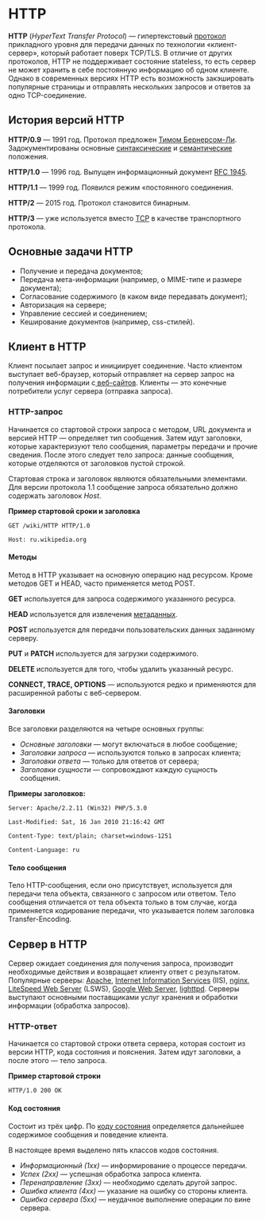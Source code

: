 ﻿# HTTP**HTTP** (_HyperText Transfer Protocol_) — гипертекстовый [протокол](https://ru.wikipedia.org/wiki/%D0%A1%D0%B5%D1%82%D0%B5%D0%B2%D0%BE%D0%B9_%D0%BF%D1%80%D0%BE%D1%82%D0%BE%D0%BA%D0%BE%D0%BB) прикладного уровня для передачи данных по технологии «клиент-сервер», который работает поверх TCP/TLS. В отличие от других протоколов, HTTP не поддерживает состояние stateless, то есть сервер не может хранить в себе постоянную информацию об одном клиенте. Однако в современных версиях HTTP есть возможность закэшировать популярные страницы и отправлять нескольких запросов и ответов за одно TCP-соединение.## История версий HTTP**HTTP/0.9** — 1991 год. Протокол предложен [Тимом Бернерсом-Ли](https://ru.wikipedia.org/wiki/%D0%91%D0%B5%D1%80%D0%BD%D0%B5%D1%80%D1%81-%D0%9B%D0%B8,_%D0%A2%D0%B8%D0%BC). Задокументированы основные [синтаксические](https://ru.wikipedia.org/wiki/%D0%A1%D0%B8%D0%BD%D1%82%D0%B0%D0%BA%D1%81%D0%B8%D1%81) и [семантические](https://ru.wikipedia.org/wiki/%D0%A1%D0%B5%D0%BC%D0%B0%D0%BD%D1%82%D0%B8%D0%BA%D0%B0) положения.**HTTP/1.0** —  1996 год. Выпущен информационный документ [RFC 1945](https://tools.ietf.org/html/rfc1945).**HTTP/1.1** — 1999 год. Появился режим «постоянного соединения.**HTTP/2** — 2015 год.  Протокол становится бинарным.**HTTP/3** — уже используется вместо [TCP](https://ru.wikipedia.org/wiki/Transmission_Control_Protocol) в качестве транспортного протокола.## Основные задачи HTTP* Получение и передача документов;* Передача мета-информации (например, о MIME-типе и размере документа);* Согласование содержимого (в каком виде передавать документ);* Авторизация на сервере;* Управление сессией и соединением;* Кеширование документов (например, css-стилей).## Клиент в HTTPКлиент посылает запрос и инициирует соединение. Часто клиентом выступает веб-браузер, который отправляет на сервер запрос на получения информации с[ веб-сайтов](https://ru.wikipedia.org/wiki/%D0%92%D0%B5%D0%B1-%D1%81%D0%B0%D0%B9%D1%82). Клиенты — это конечные потребители услуг сервера (отправка запроса).### HTTP-запросНачинается со стартовой строки запроса с методом, URL документа и версией HTTP — определяет тип сообщения. Затем идут заголовки, которые характеризуют тело сообщения, параметры передачи и прочие сведения. После этого следует тело запроса: данные сообщения, которые отделяются от заголовков пустой строкой.Стартовая строка и заголовок являются обязательными элементами.  Для версии протокола 1.1 сообщение запроса обязательно должно содержать заголовок _Host_.**Пример стартовой сроки и заголовка**`GET /wiki/HTTP HTTP/1.0``Host: ru.wikipedia.org`#### МетодыМетод в HTTP указывает на основную операцию над ресурсом. Кроме методов GET и HEAD, часто применяется метод POST.**GET** используется для запроса содержимого указанного ресурса.**HEAD** используется для извлечения [метаданных](https://ru.wikipedia.org/wiki/%D0%9C%D0%B5%D1%82%D0%B0%D0%B4%D0%B0%D0%BD%D0%BD%D1%8B%D0%B5).**POST** используется для передачи пользовательских данных заданному серверу.**PUT** и **PATCH** используется для загрузки содержимого.**DELETE** используется для того, чтобы удалить указанный ресурс.**CONNECT, TRACE, OPTIONS** — используются редко и применяются для расширенной работы с веб-сервером.#### ЗаголовкиВсе заголовки разделяются на четыре основных группы:* _Основные заголовки_   — могут включаться в любое сообщение;* _Заголовки запроса_   — используются только в запросах клиента;* _Заголовки ответа_  — только для ответов от сервера;* _Заголовки сущности_ — сопровождают каждую сущность сообщения.**Примеры заголовков:**`Server: Apache/2.2.11 (Win32) PHP/5.3.0``Last-Modified: Sat, 16 Jan 2010 21:16:42 GMT``Content-Type: text/plain; charset=windows-1251``Content-Language: ru`#### Тело сообщенияТело HTTP-сообщения, если оно присутствует, используется для передачи тела объекта, связанного с запросом или ответом. Тело сообщения отличается от тела объекта только в том случае, когда применяется кодирование передачи, что указывается полем заголовка Transfer-Encoding.## Сервер в HTTPСервер ожидает соединения для получения запроса, производит необходимые действия и возвращает клиенту ответ с результатом. Популярные серверы: [Apache](https://ru.wikipedia.org/wiki/Apache_HTTP_Server), [Internet Information Services](https://ru.wikipedia.org/wiki/Internet_Information_Services) (IIS), [nginx](https://ru.wikipedia.org/wiki/Nginx), [ LiteSpeed Web Server](https://ru.wikipedia.org/w/index.php?title=LiteSpeed_Web_Server&action=edit&redlink=1) (LSWS), [Google Web Server](https://ru.wikipedia.org/wiki/Google_Web_Server), [lighttpd](https://ru.wikipedia.org/wiki/Lighttpd). Серверы выступают основными поставщиками услуг хранения и обработки информации (обработка запросов).### HTTP-ответНачинается со стартовой строки ответа сервера, которая состоит из версии HTTP, кода состояния и пояснения. Затем идут заголовки, а после этого — тело запроса.**Пример стартовой строки**`HTTP/1.0 200 OK`#### Код состоянияСостоит из трёх цифр. По [коду состояния](https://ru.wikipedia.org/wiki/%D0%9A%D0%BE%D0%B4_%D0%BE%D1%82%D0%B2%D0%B5%D1%82%D0%B0#%D0%92%D0%B7%D0%B0%D0%B8%D0%BC%D0%BE%D0%B4%D0%B5%D0%B9%D1%81%D1%82%D0%B2%D0%B8%D0%B5_%D1%81_%D0%B2%D0%B5%D0%B1-%D1%81%D0%B5%D1%80%D0%B2%D0%B5%D1%80%D0%BE%D0%BC_(HTTP)) определяется дальнейшее содержимое сообщения и поведение клиента.В настоящее время выделено пять классов кодов состояния.* _Информационный (1xx)_ — информирование о процессе передачи.* _Успех (2xx)_ — успешная обработка запроса клиента.* _Перенаправление (3xx)_ — необходимо сделать другой запрос.* _Ошибка клиента (4xx)_ — указание на ошибку со стороны клиента.* _Ошибка сервера (5xx)_ — неудачное выполнение операции по вине сервера.